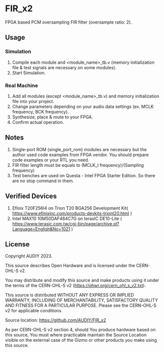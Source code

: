 # FIR_x2
FPGA based PCM oversampling FIR filter (oversample ratio: 2).

## Usage
### Simulation
1. Compile each module and <module_name>_tb.v (memory initialization file & test signals are necessary on some modules).
2. Start Simulation.
### Real Machine
1. Add all modules (except <module_name>_tb.v) and memory initialization file into your project.
2. Change parameters depending on your audio data settings (ex. MCLK frequency, BCK frequency).
3. Synthesize, place & route to your FPGA.
4. Confirm actual operation.

## Notes
1. Single-port ROM (single_port_rom) modules are necessary but the author used code examples from FPGA vendor.
You should prepare code examples or your RTL you need.
2. FIR filter length must be equals to (MCLK_I frequency)/(Sampling frequency)
3. Test benches are used on Questa - Intel FPGA Starter Edition. So there are no stop command in them.

## Verified Devices
1. Efinix T20F256I4 on Trion T20 BGA256 Development Kit( https://www.efinixinc.com/products-devkits-triont20.html )
2. Intel MAX10 10M50DAF484C7G on terasIC DE10-Lite ( https://www.terasic.com.tw/cgi-bin/page/archive.pl?Language=English&No=1021 )

## License
Copyright AUDIY 2023.

This source describes Open Hardware and is licensed under the CERN-OHL-S v2. 

You may distribute and modify this source and make products using it under
the terms of the CERN-OHL-S v2 (https://ohwr.org/cern_ohl_s_v2.txt).

This source is distributed WITHOUT ANY EXPRESS OR IMPLIED WARRANTY,
INCLUDING OF MERCHANTABILITY, SATISFACTORY QUALITY AND FITNESS FOR A
PARTICULAR PURPOSE. Please see the CERN-OHL-S v2 for applicable conditions.

Source location: https://github.com/AUDIY/FIR_x2

As per CERN-OHL-S v2 section 4, should You produce hardware based on this
source, You must where practicable maintain the Source Location visible
on the external case of the Gizmo or other products you make using this
source.                                                                      
